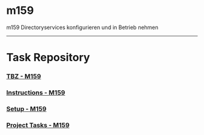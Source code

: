 # m159
m159 Directoryservices konfigurieren und in Betrieb nehmen

---

# Task Repository

### [TBZ - M159](https://gitlab.com/ch-tbz-it/Stud/m159/)

### [Instructions - M159](https://gitlab.com/ch-tbz-it/Stud/m159/-/blob/main/01_Instruktionen/Instruktionen-M159.md)

### [Setup - M159](https://gitlab.com/ch-tbz-it/Stud/m159/-/blob/main/01_Instruktionen/proxmox/Proxmox.md)

### [Project Tasks - M159](https://gitlab.com/ch-tbz-it/Stud/m159/-/tree/main/03_Auftr%C3%A4ge)

